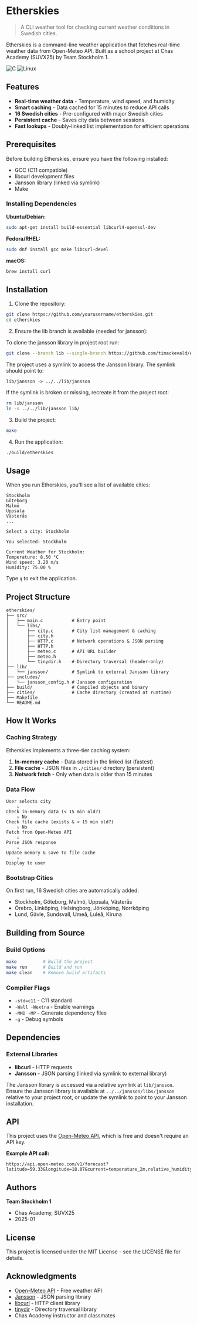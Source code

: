 # Etherskies

> A CLI weather tool for checking current weather conditions in Swedish cities.

Etherskies is a command-line weather application that fetches real-time weather data from Open-Meteo API. Built as a school project at Chas Academy (SUVX25) by Team Stockholm 1.

![C](https://img.shields.io/badge/c-%2300599C.svg?style=flat&logo=c&logoColor=white)
![Linux](https://img.shields.io/badge/Linux-FCC624?style=flat&logo=linux&logoColor=black)

## Features

- **Real-time weather data** - Temperature, wind speed, and humidity
- **Smart caching** - Data cached for 15 minutes to reduce API calls
- **16 Swedish cities** - Pre-configured with major Swedish cities
- **Persistent cache** - Saves city data between sessions
- **Fast lookups** - Doubly-linked list implementation for efficient operations

## Prerequisites

Before building Etherskies, ensure you have the following installed:

- GCC (C11 compatible)
- libcurl development files
- Jansson library (linked via symlink)
- Make

### Installing Dependencies

**Ubuntu/Debian:**
```bash
sudo apt-get install build-essential libcurl4-openssl-dev
```

**Fedora/RHEL:**
```bash
sudo dnf install gcc make libcurl-devel
```

**macOS:**
```bash
brew install curl
```

## Installation

1. Clone the repository:
```bash
git clone https://github.com/yourusername/etherskies.git
cd etherskies
```

2. Ensure the lib branch is available (needed for jansson):

To clone the jansson library in project root run:
```bash
git clone --branch lib --single-branch https://github.com/timackevald/etherskies.git ../lib
```

The project uses a symlink to access the Jansson library. The symlink should point to:
```
lib/jansson -> ../../lib/jansson
```

If the symlink is broken or missing, recreate it from the project root:
```bash
rm lib/jansson
ln -s ../../lib/jansson lib/
```

3. Build the project:
```bash
make
```

4. Run the application:
```bash
./build/etherskies
```

## Usage

When you run Etherskies, you'll see a list of available cities:

```
Stockholm
Göteborg
Malmö
Uppsala
Västerås
...

Select a city: Stockholm

You selected: Stockholm

Current Weather for Stockholm:
Temperature: 8.50 °C
Wind speed: 3.20 m/s
Humidity: 75.00 %
```

Type `q` to exit the application.

## Project Structure

```
etherskies/
├── src/
│   ├── main.c           # Entry point
│   └── libs/
│       ├── city.c       # City list management & caching
│       ├── city.h
│       ├── HTTP.c       # Network operations & JSON parsing
│       ├── HTTP.h
│       ├── meteo.c      # API URL builder
│       ├── meteo.h
│       └── tinydir.h    # Directory traversal (header-only)
├── lib/
│   └── jansson/         # Symlink to external Jansson library
├── includes/
│   └── jansson_config.h # Jansson configuration
├── build/               # Compiled objects and binary
├── cities/              # Cache directory (created at runtime)
├── Makefile
└── README.md
```

## How It Works

### Caching Strategy

Etherskies implements a three-tier caching system:

1. **In-memory cache** - Data stored in the linked list (fastest)
2. **File cache** - JSON files in `./cities/` directory (persistent)
3. **Network fetch** - Only when data is older than 15 minutes

### Data Flow

```
User selects city
    ↓
Check in-memory data (< 15 min old?)
    ↓ No
Check file cache (exists & < 15 min old?)
    ↓ No
Fetch from Open-Meteo API
    ↓
Parse JSON response
    ↓
Update memory & save to file cache
    ↓
Display to user
```

### Bootstrap Cities

On first run, 16 Swedish cities are automatically added:
- Stockholm, Göteborg, Malmö, Uppsala, Västerås
- Örebro, Linköping, Helsingborg, Jönköping, Norrköping
- Lund, Gävle, Sundsvall, Umeå, Luleå, Kiruna

## Building from Source

### Build Options

```bash
make          # Build the project
make run      # Build and run
make clean    # Remove build artifacts
```

### Compiler Flags

- `-std=c11` - C11 standard
- `-Wall -Wextra` - Enable warnings
- `-MMD -MP` - Generate dependency files
- `-g` - Debug symbols

## Dependencies

### External Libraries

- **libcurl** - HTTP requests
- **Jansson** - JSON parsing (linked via symlink to external library)

The Jansson library is accessed via a relative symlink at `lib/jansson`. Ensure the Jansson library is available at `../../jansson/libs/jansson` relative to your project root, or update the symlink to point to your Jansson installation.

## API

This project uses the [Open-Meteo API](https://open-meteo.com/), which is free and doesn't require an API key.

**Example API call:**
```
https://api.open-meteo.com/v1/forecast?latitude=59.33&longitude=18.07&current=temperature_2m,relative_humidity_2m,wind_speed_10m
```

## Authors

**Team Stockholm 1**
- Chas Academy, SUVX25
- 2025-01

## License

This project is licensed under the MIT License - see the LICENSE file for details.

## Acknowledgments

- [Open-Meteo API](https://open-meteo.com/) - Free weather API
- [Jansson](https://github.com/akheron/jansson) - JSON parsing library
- [libcurl](https://curl.se/libcurl/) - HTTP client library
- [tinydir](https://github.com/cxong/tinydir) - Directory traversal library
- Chas Academy instructor and classmates
